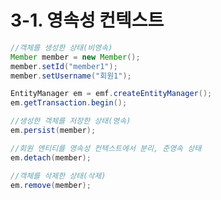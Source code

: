 # 3-1. 영속성 컨텍스트

```java
//객체를 생성한 상태(비영속)
Member member = new Member();
member.setId("member1");
member.setUsername("회원1");
```

```java
EntityManager em = emf.createEntityManager();
em.getTransaction.begin();

//생성한 객체를 저장한 상태(영속)
em.persist(member);
```

```java
//회원 엔티티를 영속성 컨텍스트에서 분리, 준영속 상태
em.detach(member);

//객체를 삭제한 상태(삭제)
em.remove(member);
```

